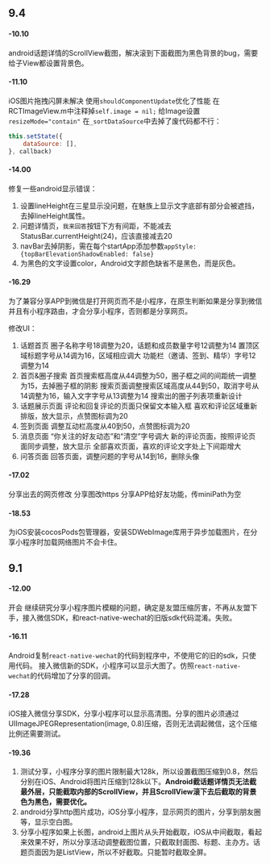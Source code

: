 ## 9.4
#### -10.10
android话题详情的ScrollView截图，解决滚到下面截图为黑色背景的bug，需要给子View都设置背景色。
#### -11.10
iOS图片拖拽闪屏未解决
使用`shouldComponentUpdate`优化了性能
在RCTImageView.m中注释掉`self.image = nil;`
给Image设置`resizeMode="contain"`
在`_sortDataSource`中去掉了废代码都不行：

```javascript
this.setState({
    dataSource: [],
}, callback)
```
#### -14.00
修复一些android显示错误：

1. 设置lineHeight在三星显示没问题，在魅族上显示文字底部有部分会被遮挡，去掉lineHeight属性。
2. 问题详情页，`我来回答`按钮下方有间距，不能减去StatusBar.currentHeight(24)，应该直接减去20
3. navBar去掉阴影，需在每个startApp添加参数`appStyle: {topBarElevationShadowEnabled: false}`
4. 为黑色的文字设置color，Android文字颜色缺省不是黑色，而是灰色。

#### -16.29
为了兼容分享APP到微信是打开网页而不是小程序，在原生判断如果是分享到微信并且有小程序路由，才会分享小程序，否则都是分享网页。

修改UI：

1. 话题首页
圈子名称字号18调整为20，话题和成员数量字号12调整为14
置顶区域标题字号从14调为16，区域相应调大
功能栏（邀请、签到、精华）字号12调整为14
2. 首页&圈子搜索
首页搜索框高度从44调整为50，圈子框之间的间距统一调整为15，去掉圈子框的阴影
搜索页面调整搜索区域高度从44到50，取消字号从14调整为16，输入文字字号从13调整为14
搜索出的圈子列表项重新设计
3. 话题展示页面
评论和回复评论的页面只保留文本输入框
喜欢和评论区域重新排版，放大显示，点赞图标调为20
4. 签到页面
调整互动栏高度从40到50，点赞图标调为20
5. 消息页面
“你关注的好友动态”和“清空”字号调大
新的评论页面，按照评论页面同步调整，放大显示
全部喜欢页面，喜欢的评论文字处上下间距增大
6. 问答页面
回答页面，调整问题的字号从14到16，删除头像

#### -17.02
分享出去的网页修改
分享图改https
分享APP给好友功能，传miniPath为空
#### -18.53
为iOS安装cocosPods包管理器，安装SDWebImage库用于异步加载图片，在分享小程序时加载网络图片不会卡住。

## 9.1
#### -12.00
开会
继续研究分享小程序图片模糊的问题，确定是友盟压缩厉害，不再从友盟下手，接入微信SDK，和react-native-wechat的旧版sdk代码混淆。失败。
#### -16.11
Android复制`react-native-wechat`的代码到程序中，不使用它的旧的sdk，只使用代码。
接入微信新的SDK，小程序可以显示大图了。仿照`react-native-wechat`的代码增加了分享的回调。
#### -17.28
iOS接入微信分享SDK，分享小程序可以显示高清图。分享的图片必须通过UIImageJPEGRepresentation(image, 0.8)压缩，否则无法调起微信，这个压缩比例还需要测试。
#### -19.36
1. 测试分享，小程序分享的图片限制最大128k，所以设置截图压缩到0.8，然后分别在iOS、Android将图片压缩到128k以下。**Android截话题详情页无法截最外层，只能截取内部的ScrollView，并且ScrollView滚下去后截取的背景色为黑色，需要优化。**
2. android分享http图片成功，iOS分享小程序，显示网页的图片，分享到朋友圈等，显示空白图。
3. 分享小程序如果上长图，android上图片从头开始截取，iOS从中间截取，看起来效果不好，所以分享活动调整截图位置，只截取封面图、标题、主办方。话题页面因为是ListView，所以不好截取。只能暂时截取全屏。



